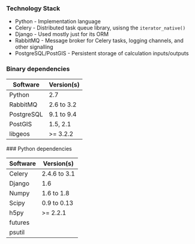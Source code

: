### Technology Stack

* Python - Implementation language
* Celery - Distributed task queue library, usisng the `iterator_native()`
* Django - Used mostly just for its ORM
* RabbitMQ - Message broker for Celery tasks, logging channels, and other signalling
* PostgreSQL/PostGIS - Persistent storage of calculation inputs/outputs

### Binary dependencies

Software  | Version(s)
--------- | ----------
Python | 2.7
RabbitMQ | 2.6 to 3.2
PostgreSQL | 9.1 to 9.4
PostGIS | 1.5, 2.1
libgeos | >= 3.2.2


### Python dependencies

Software  | Version(s)
--------- | -----------
Celery | 2.4.6 to 3.1
Django | 1.6
Numpy | 1.6 to 1.8
Scipy | 0.9 to 0.13
h5py | >= 2.2.1
futures |
psutil |
